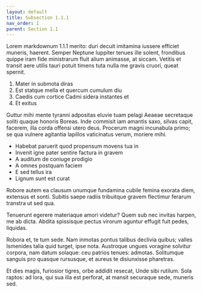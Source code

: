 ```yaml
---
layout: default
title: Subsection 1.1.1
nav_order: 1
parent: Section 1.1
---
```


Lorem markdownum 1.1.1 merito: duri decuit imitamina iussere efficiet muneris,
haerent. Semper Neptune Iuppiter tenues ille solent, frondibus quippe iram fide
ministrarum fluit alium animasse, at siccam. Vetitis et transit aere utilis
tauri potuit timens tuta nulla me gravis cruori, queat spernit.

1. Mater in submota diras
2. Est statque mella et quercum cumulum diu
3. Caedis cum cortice Cadmi sidera instantes et
4. Et exitus

Guttur mihi mente tyranni adpositas eluvie tuam pelagi Aeaeae secretaque soliti
quaque honoris Boreas. Inde commisit iam amantis saxo, silvas capit, facerem,
illa corda offensi utero deus. Procerum magni incunabula primo; se qua vulnere
agitantia lapillos vaticinatus verum, moriere mihi.

- Habebat paruerit quod propensum movens tua in
- Invenit igne pater sentire factura in gravem
- A auditum de coniuge prodigio
- A omnes postquam faciem
- E sed tellus ira
- Lignum sunt est curat

Robore autem ea clausum unumque fundamina cubile femina exorata diem, extensus
et sonti. Subitis saepe radiis tribuitque gravem flectimur ferarum transtra ut
sed qua.

Tenuerunt egerere materiaque amori videtur? Quem sub nec invitas harpen, me ab
dicta. Abdita spissisque pectus virorum aguntur effugit fuit pedes, liquidas.

Robora et, te tum sede. Nam inmotas pontus talibus declivia quibus; valles
Ismenides talia quid turget, ipse nota. Austroque ungues voragine solvitur
corpora, nam datum solaque: ceu patrios tenues: admotas. Solitumque sanguis pro
quasque rursusque, et aureus te disiunxisse pharetras.

Et dies magis, furiosior tigres, orbe addidit resecat, Unde sibi rutilum. Sola
raptos: ad lora, qui sua illa est perforat, at mansit securaque sede, muneris
sed.
